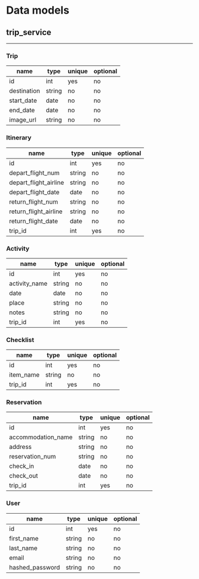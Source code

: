 # Data models

## trip_service

---

### Trip

| name             | type   | unique | optional |
| ---------------- | ------ | ------ | -------- |
| id               | int    | yes    | no       |
| destination      | string | no     | no       |
| start_date       | date   | no     | no       |
| end_date         | date   | no     | no       |
| image_url        | string | no     | no       |

### Itinerary

| name                         | type   | unique | optional |
| ---------------------------- | ------ | ------ | -------- |
| id                           | int    | yes    | no       |
| depart_flight_num            | string | no     | no       |
| depart_flight_airline        | string | no     | no       |
| depart_flight_date           | date   | no     | no       |
| return_flight_num            | string | no     | no       |
| return_flight_airline        | string | no     | no       |
| return_flight_date           | date   | no     | no       |
| trip_id                      | int    | yes    | no       |

### Activity

| name             | type   | unique | optional |
| ---------------- | ------ | ------ | -------- |
| id               | int    | yes    | no       |
| activity_name    | string | no     | no       |
| date             | date   | no     | no       |
| place            | string | no     | no       |
| notes            | string | no     | no       |
| trip_id          | int    | yes    | no       |

### Checklist

| name             | type   | unique | optional |
| ---------------- | ------ | ------ | -------- |
| id               | int    | yes    | no       |
| item_name        | string | no     | no       |
| trip_id          | int    | yes    | no       |

### Reservation

| name                         | type   | unique | optional |
| ---------------------------- | ------ | ------ | -------- |
| id                           | int    | yes    | no       |
| accommodation_name           | string | no     | no       |
| address                      | string | no     | no       |
| reservation_num              | string | no     | no       |
| check_in                     | date   | no     | no       |
| check_out                    | date   | no     | no       |
| trip_id                      | int    | yes    | no       |

### User

| name                         | type   | unique | optional |
| ---------------------------- | ------ | ------ | -------- |
| id                           | int    | yes    | no       |
| first_name                   | string | no     | no       |
| last_name                    | string | no     | no       |
| email                        | string | no     | no       |
| hashed_password              | string | no     | no       |